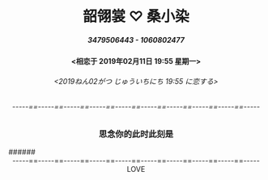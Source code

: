 # <center>韶翎裳 ♡ 桑小染</center>
##### <center>3479506443 - 1060802477</center>
#### <center><相恋于 2019年02月11日 19:55 星期一>

###### <center><2019ねん02がつ じゅういちにち 19:55 に恋する>

###### <center>-----==-----==-----==-----==-----==-----==-----==-----==-----==-----</center>
	
### <center>思念你的此时此刻是<center>
<center>
<html>
<head>
<meta charset="utf-8">
<title>js setInterVal()实时显示时间、日期</title>
<script>
window.onload = displayDate;	
function displayDate(){
	var date = new Date();
	var year = date.getFullYear();
	
	var month = date.getMonth()+1;
	month = ((month < 10)?"0":"") + month;
	var day = date.getDate();
	day = ((day < 10)?"0":"") + day;
	
	var hours = date.getHours();
	hours = ((hours < 10)?"0":"") + hours;
	
	var minutes  = date.getMinutes();
	minutes = ((minutes < 10)?"0":"") + minutes;
	
	var seconds = date.getSeconds();
	seconds = ((seconds<10)?"0":"") + seconds;
	
	var a = new Array("星期日にちようび","星期一げつようび","星期二かようび","星期三すいようび","星期四もくようび","星期五きんようび","星期六どようび");
	var day1 = date.getDay();
	day1 = a[day1];
	
	var currenttime = "<" + year + "年ねん" + month + "月がつ" + day + "日 " + hours + ":" + minutes + ":" + seconds + " " + day1 + ">";
	document.getElementById("demo").innerHTML = currenttime;
	
}
var  timer = window.setInterval(displayDate,1000);
function stopTimer(){
	window.clearInterval(timer);
}
</script>
</head>
<body>
 
<p id="demo"></p>

	
</body>
</html>
</center>
###### <center>-----==-----==-----==-----==-----==-----==-----==-----==-----==-----</center>
<center>LOVE</center>

<html lang="en">
<head>
    <meta charset="UTF-8">
    <title>倒计时</title>
    <style type="text/css">
        #box {
            width:400px;
            height: 200px;
            line-height: 200px;
            margin: 100px auto;
            color:red;
        }
    </style>
</head>
<body>
    <div id="box"></div>
</body>
<script type="text/javascript">
    var box = document.getElementById('box');
    setInterval(fun,1000);
    function fun(){
        var date = new Date();//得到当前时间
        // console.log(date);
        var endTime = new Date("2026/8/11");//设定终点时间
        // console.log(endTime);
        var ms = endTime.getTime()-date.getTime();//得到相差毫秒数
        // console.log(ms);
	var y = parseInt(ms/(1000*60*60*24*30*12)%1);
        var m = parseInt(ms/(1000*60*60*24*30)%12);//得到距离月份并取整，此处默认每月30天
        var d = parseInt(ms/(1000*60*60*24)%30);//得到天数
        var h = parseInt(ms/(1000*60*60)%24);//得到小时数
        var min = parseInt(ms/(1000*60)%60);//得到分钟数
        var s = parseInt(ms/1000%60);//得到秒数
        m<10 ? m='0'+m : m;//如果月份数小于10,显示为0x,大于或等于则为原值
        d<10 ? d='0'+d : d;
        h<10 ? h='0'+h : h;
        min<10 ? min='0'+min : min;
        s<10 ? s='0'+s : s;
        box.innerHTML = "距离梦想时刻 "+y+"年"+m+"月"+d+"天"+h+"小时"+min+"分"+s+"秒";
    }
    
</script>
</html>
